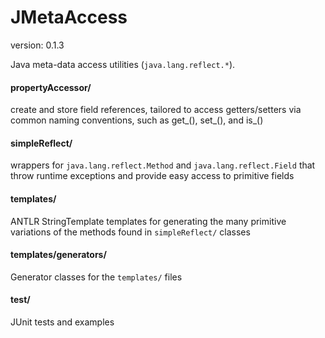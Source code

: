 JMetaAccess
==============
version: 0.1.3

Java meta-data access utilities (`java.lang.reflect.*`).

#### propertyAccessor/
create and store field references, tailored to access getters/setters via common naming conventions, such as get_(), set_(), and is_()

#### simpleReflect/
wrappers for `java.lang.reflect.Method` and `java.lang.reflect.Field` that throw runtime exceptions and provide easy access to primitive fields

#### templates/
ANTLR StringTemplate templates for generating the many primitive variations of the methods found in `simpleReflect/` classes

#### templates/generators/
Generator classes for the `templates/` files

#### test/
JUnit tests and examples